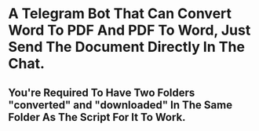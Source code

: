 # A Telegram Bot That Can Convert Word To PDF And PDF To Word, Just Send The Document Directly In The Chat.

<h2>You're Required To Have Two Folders "converted" and "downloaded" In The Same Folder As The Script For It To Work.
